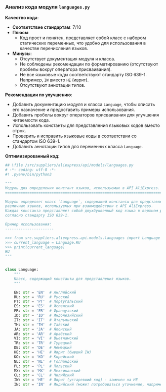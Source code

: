 ### **Анализ кода модуля `languages.py`**

**Качество кода**:
- **Соответствие стандартам**: 7/10
- **Плюсы**:
    - Код прост и понятен, представляет собой класс с набором статических переменных, что удобно для использования в качестве перечисления языков.
- **Минусы**:
    - Отсутствует документация модуля и класса.
    - Не соблюдены рекомендации по форматированию (отсутствуют пробелы вокруг оператора присваивания).
    - Не все языковые коды соответствуют стандарту ISO 639-1. Например, `IW` вместо `HE` (иврит).
    - Отсутствуют аннотации типов.

**Рекомендации по улучшению**:
- Добавить документацию модуля и класса `Language`, чтобы описать его назначение и предоставить примеры использования.
- Добавить пробелы вокруг операторов присваивания для улучшения читаемости кода.
- Использовать константы для представления языковых кодов вместо строк.
- Проверить и исправить языковые коды в соответствии со стандартом ISO 639-1.
- Добавить аннотации типов для переменных класса `Language`.

**Оптимизированный код**:

```python
## \file /src/suppliers/aliexpress/api/models/languages.py
# -*- coding: utf-8 -*-
#! .pyenv/bin/python3

"""
Модуль для определения констант языков, используемых в API AliExpress.
=======================================================================

Модуль определяет класс `Language`, содержащий константы для представления
различных языков, используемых при взаимодействии с API AliExpress.
Каждая константа представляет собой двухбуквенный код языка в верхнем регистре
согласно стандарту ISO 639-1.

Пример использования:
----------------------

>>> from src.suppliers.aliexpress.api.models.languages import Language
>>> current_language = Language.RU
>>> print(current_language)
RU
"""


class Language:
    """
    Класс, содержащий константы для представления языков.
    """

    EN: str = 'EN'  # Английский
    RU: str = 'RU'  # Русский
    PT: str = 'PT'  # Португальский
    ES: str = 'ES'  # Испанский
    FR: str = 'FR'  # Французский
    ID: str = 'ID'  # Индонезийский
    IT: str = 'IT'  # Итальянский
    TH: str = 'TH'  # Тайский
    JA: str = 'JA'  # Японский
    AR: str = 'AR'  # Арабский
    VI: str = 'VI'  # Вьетнамский
    TR: str = 'TR'  # Турецкий
    DE: str = 'DE'  # Немецкий
    HE: str = 'HE'  # Иврит (бывший IW)
    KO: str = 'KO'  # Корейский
    NL: str = 'NL'  # Голландский
    PL: str = 'PL'  # Польский
    MX: str = 'MX'  # Мексиканский
    CL: str = 'CL'  # Чилийский
    IW: str = 'HE'  # Иврит (устаревший код) - заменен на HE
    IN: str = 'IN'  # Индийский (может потребоваться уточнение, например, HI для хинди)